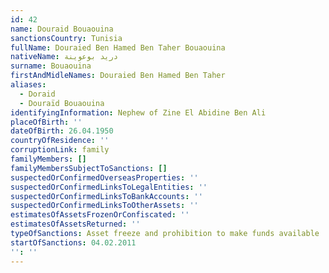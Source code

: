 ```yaml
---
id: 42
name: Douraid Bouaouina
sanctionsCountry: Tunisia
fullName: Douraied Ben Hamed Ben Taher Bouaouina
nativeName: دريد بوعوينة
surname: Bouaouina
firstAndMidleNames: Douraied Ben Hamed Ben Taher
aliases:
  - Doraid
  - Douraïd Bouaouina
identifyingInformation: Nephew of Zine El Abidine Ben Ali
placeOfBirth: ''
dateOfBirth: 26.04.1950
countryOfResidence: ''
corruptionLink: family
familyMembers: []
familyMembersSubjectToSanctions: []
suspectedOrConfirmedOverseasProperties: ''
suspectedOrConfirmedLinksToLegalEntities: ''
suspectedOrConfirmedLinksToBankAccounts: ''
suspectedOrConfirmedLinksToOtherAssets: ''
estimatesOfAssetsFrozenOrConfiscated: ''
estimatesOfAssetsReturned: ''
typeOfSanctions: Asset freeze and prohibition to make funds available
startOfSanctions: 04.02.2011
'': ''
---
```


